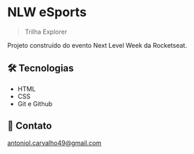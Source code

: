 # NLW eSports


> Trilha Explorer

Projeto construído do evento Next Level Week da Rocketseat.


## 🛠 Tecnologias

- HTML
- CSS
- Git e Github

## 💛 Contato

antoniol.carvalho49@gmail.com
